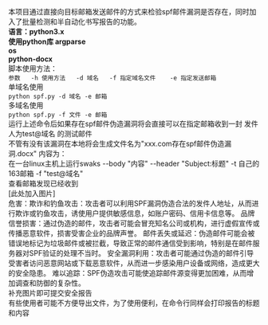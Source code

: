 本项目通过直接向目标邮箱发送邮件的方式来检验spf邮件漏洞是否存在，同时加入了批量检测和半自动化书写报告的功能。  
**语言：python3.x  
使用python库
argparse  
os  
python-docx**  
脚本使用方法：  
`参数  
-h 使用方法  
-d 域名  
-f 指定域名文件   
-e 指定发送邮箱`  
单域名使用  
`python spf.py -d 域名 -e 邮箱`   
多域名使用  
`python spf.py -f 文件 -e 邮箱`  
运行上述命令后如果存在spf邮件伪造漏洞将会直接可以在指定邮箱收到一封 发件人为test@域名 的测试邮件  
不管有没有该漏洞在本地将会生成文件名为"xxx.com存在spf邮件伪造漏洞.docx"
内容为：  
在一台linux主机上运行swaks --body "内容" --header "Subject:标题" -t 自己的163邮箱 -f "test@域名"   
查看邮箱发现已经收到  
[此处加入图片]  
危害：欺诈和钓鱼攻击：攻击者可以利用SPF漏洞伪造合法的发件人地址，从而进行欺诈或钓鱼攻击，诱使用户提供敏感信息，如账户密码、信用卡信息等。
品牌信誉损害：通过伪造的邮件，攻击者可能会冒充知名公司或机构，进行虚假宣传或传播恶意软件，损害受害企业的品牌声誉。
邮件丢失或延迟：伪造邮件可能会被错误地标记为垃圾邮件或被拦截，导致正常的邮件通信受到影响，特别是在邮件服务器对SPF验证的处理不当时。
安全漏洞利用：攻击者可能通过伪造的邮件引导受害者访问恶意网站或下载恶意软件，从而进一步感染用户设备或网络，造成更大的安全隐患。
难以追踪：SPF伪造攻击可能使追踪邮件源变得更加困难，从而增加调查和防御的复杂性。  
补充图片即可提交安全报告  
有些使用者可能不方便导出文件，为了使用便利，在命令行同样会打印报告的标题和内容  

